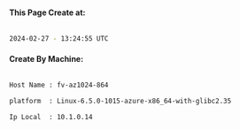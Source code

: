
   
#### This Page Create at:

```bash

2024-02-27 - 13:24:55 UTC

```

#### Create By Machine:

```bash

Host Name : fv-az1024-864

platform  : Linux-6.5.0-1015-azure-x86_64-with-glibc2.35

Ip Local  : 10.1.0.14

```

